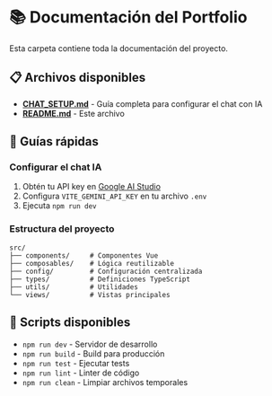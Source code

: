 # 📚 Documentación del Portfolio

Esta carpeta contiene toda la documentación del proyecto.

## 📋 Archivos disponibles

- **[CHAT_SETUP.md](./CHAT_SETUP.md)** - Guía completa para configurar el chat con IA
- **[README.md](./README.md)** - Este archivo

## 🚀 Guías rápidas

### Configurar el chat IA
1. Obtén tu API key en [Google AI Studio](https://makersuite.google.com/app/apikey)
2. Configura `VITE_GEMINI_API_KEY` en tu archivo `.env`
3. Ejecuta `npm run dev`

### Estructura del proyecto
```
src/
├── components/     # Componentes Vue
├── composables/    # Lógica reutilizable
├── config/         # Configuración centralizada
├── types/          # Definiciones TypeScript
├── utils/          # Utilidades
└── views/          # Vistas principales
```

## 🔧 Scripts disponibles

- `npm run dev` - Servidor de desarrollo
- `npm run build` - Build para producción
- `npm run test` - Ejecutar tests
- `npm run lint` - Linter de código
- `npm run clean` - Limpiar archivos temporales
